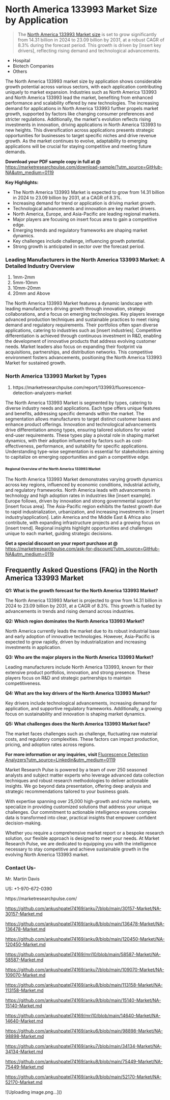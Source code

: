 <h1>North America 133993 Market&nbsp;Size by Application</h1><blockquote><p>The <a href="https://marketresearchpulse.com/download-sample/?utm_source=GitHub-NA&amp;utm_medium=0119">North America 133993 Market size</a> is set to grow significantly from 14.31 billion in 2024 to 23.09 billion by 2031, at a robust CAGR of 8.3% during the forecast period. This growth is driven by [insert key drivers], reflecting rising demand and technological advancements.</p></blockquote><ul><li>Hospital<li> Biotech Companies<li> Others</li></ul><p>The North America 133993 market size by application shows considerable growth potential across various sectors, with each application contributing uniquely to market expansion. Industries such as North America 133993 and North America 133993 lead the market, benefiting from enhanced performance and scalability offered by new technologies. The increasing demand for applications in North America 133993 further propels market growth, supported by factors like changing consumer preferences and stricter regulations. Additionally, the market's evolution reflects rising investments in innovation, driving applications in North America 133993 to new heights. This diversification across applications presents strategic opportunities for businesses to target specific niches and drive revenue growth. As the market continues to evolve, adaptability to emerging applications will be crucial for staying competitive and meeting future demands.</p><p><strong>Download your PDF sample copy in full at @ </strong><a href="https://marketresearchpulse.com/download-sample/?utm_source=GitHub-NA&amp;utm_medium=0119">https://marketresearchpulse.com/download-sample/?utm_source=GitHub-NA&amp;utm_medium=0119</a></p><p><strong>Key Highlights: </strong></p><ul><li>The North America 133993 Market is expected to grow from 14.31 billion in 2024 to 23.09 billion by 2031, at a CAGR of 8.3%.</li><li>Increasing demand for trend or application is driving market growth.</li><li>Technological advancements and innovation are key market drivers.</li><li>North America, Europe, and Asia-Pacific are leading regional markets.</li><li>Major players are focusing on insert focus area to gain a competitive edge.</li><li>Emerging trends and regulatory frameworks are shaping market dynamics.</li><li>Key challenges include challenge, influencing growth potential.</li><li>Strong growth is anticipated in sector over the forecast period.</li></ul><h3>Leading Manufacturers in the North America 133993 Market: A Detailed Industry Overview</h3><ol><li>1mm-2mm<li> 5mm-10mm<li> 10mm-20mm<li> 20mm and Above</li></ol><div class="flex max-w-full flex-col flex-grow"><div class="min-h-8 text-message flex w-full flex-col items-end gap-2 whitespace-normal break-words [.text-message+&amp;]:mt-5" dir="auto" data-message-author-role="assistant" data-message-id="fd8432e4-4910-450d-b182-61b7bfb0a01f" data-message-model-slug="gpt-4o"><div class="flex w-full flex-col gap-1 empty:hidden first:pt-[3px]"><div class="markdown prose w-full break-words dark:prose-invert light"><p>The North America 133993 Market features a dynamic landscape with leading manufacturers driving growth through innovation, strategic collaborations, and a focus on emerging technologies. Key players leverage advanced production techniques and sustainable practices to meet rising demand and regulatory requirements. Their portfolios often span diverse applications, catering to industries such as [insert industries]. Competitive differentiation is achieved through continuous investment in R&amp;D, enabling the development of innovative products that address evolving customer needs. Market leaders also focus on expanding their footprint via acquisitions, partnerships, and distribution networks. This competitive environment fosters advancements, positioning the North America 133993 Market for sustained growth.</p></div></div></div></div><h3>North America 133993 Market by Types</h3><ol><li>https://marketresearchpulse.com/report/133993/fluorescence-detection-analyzers-market</li></ol><div class="flex max-w-full flex-col flex-grow"><div class="min-h-8 text-message flex w-full flex-col items-end gap-2 whitespace-normal break-words [.text-message+&amp;]:mt-5" dir="auto" data-message-author-role="assistant" data-message-id="084470be-0bb7-4664-bddf-5156b4f41249" data-message-model-slug="gpt-4o-mini"><div class="flex w-full flex-col gap-1 empty:hidden first:pt-[3px]"><div class="markdown prose w-full break-words dark:prose-invert light"><p>The North America 133993 Market is segmented by types, catering to diverse industry needs and applications. Each type offers unique features and benefits, addressing specific demands within the market. The segmentation allows manufacturers to target distinct customer bases and enhance product offerings. Innovation and technological advancements drive differentiation among types, ensuring tailored solutions for varied end-user requirements. These types play a pivotal role in shaping market dynamics, with their adoption influenced by factors such as cost-effectiveness, performance, and suitability for specific applications. Understanding type-wise segmentation is essential for stakeholders aiming to capitalize on emerging opportunities and gain a competitive edge.</p></div></div></div></div><h3><span style="font-size: 11px;">Regional Overview of the North America 133993 Market</span></h3><div class="flex max-w-full flex-col flex-grow"><div class="min-h-8 text-message flex w-full flex-col items-end gap-2 whitespace-normal break-words [.text-message+&amp;]:mt-5" dir="auto" data-message-author-role="assistant" data-message-id="e9038762-ce64-4e30-91c9-9bd413514231" data-message-model-slug="gpt-4o-mini"><div class="flex w-full flex-col gap-1 empty:hidden first:pt-[3px]"><div class="markdown prose w-full break-words dark:prose-invert light"><p>The North America 133993 Market demonstrates varying growth dynamics across key regions, influenced by economic conditions, industrial activity, and regulatory frameworks. North America leads with advancements in technology and high adoption rates in industries like [insert example]. Europe follows, driven by innovation and strong governmental support for [insert focus area]. The Asia-Pacific region exhibits the fastest growth due to rapid industrialization, urbanization, and increasing investments in [insert industry/application]. Latin America and the Middle East &amp; Africa also contribute, with expanding infrastructure projects and a growing focus on [insert trend]. Regional insights highlight opportunities and challenges unique to each market, guiding strategic decisions.</p></div></div></div></div><p><strong>Get a special discount on your report purchase at @ </strong><a href="https://marketresearchpulse.com/ask-for-discount/?utm_source=GitHub-NA&amp;utm_medium=0119">https://marketresearchpulse.com/ask-for-discount/?utm_source=GitHub-NA&amp;utm_medium=0119</a></p><h2>Frequently Asked Questions (FAQ) in the North America 133993 Market</h2><p><strong>Q1: What is the growth forecast for the North America 133993 Market?</strong></p><p>The North America 133993 Market is projected to grow from 14.31 billion in 2024 to 23.09 billion by 2031, at a CAGR of 8.3%. This growth is fueled by advancements in trends and rising demand across industries.</p><p><strong>Q2: Which region dominates the North America 133993 Market?</strong></p><p>North America currently leads the market due to its robust industrial base and early adoption of innovative technologies. However, Asia-Pacific is expected to grow rapidly, driven by industrialization and increasing investments in application.</p><p><strong>Q3: Who are the major players in the North America 133993 Market?</strong></p><p>Leading manufacturers include North America 133993, known for their extensive product portfolios, innovation, and strong presence. These players focus on R&amp;D and strategic partnerships to maintain competitiveness.</p><p><strong>Q4: What are the key drivers of the North America 133993 Market?</strong></p><p>Key drivers include technological advancements, increasing demand for application, and supportive regulatory frameworks. Additionally, a growing focus on sustainability and innovation is shaping market dynamics.</p><p><strong>Q5: What challenges does the North America 133993 Market face?</strong></p><p>The market faces challenges such as challenge, fluctuating raw material costs, and regulatory complexities. These factors can impact production, pricing, and adoption rates across regions.</p><p><strong>For more information or any inquiries, visit&nbsp;</strong><a href="Fluorescence Detection Analyzers?utm_source=Linkedin&utm_medium=0119">Fluorescence Detection Analyzers?utm_source=Linkedin&utm_medium=0119</a></p><p>Market Research Pulse is powered by a team of over 250 seasoned analysts and subject matter experts who leverage advanced data collection techniques and robust research methodologies to deliver actionable insights. We go beyond data presentation, offering deep analysis and strategic recommendations tailored to your business goals.</p><p>With expertise spanning over 25,000 high-growth and niche markets, we specialize in providing customized solutions that address your unique challenges. Our commitment to actionable intelligence ensures complex data is transformed into clear, practical insights that empower confident decision-making.</p><p>Whether you require a comprehensive market report or a bespoke research solution, our flexible approach is designed to meet your needs. At Market Research Pulse, we are dedicated to equipping you with the intelligence necessary to stay competitive and achieve sustainable growth in the evolving North America 133993 market.</p><h3><strong>Contact Us-</strong></h3><p>Mr. Martin Davis</p><p>US: +1-970-672-0390</p><p>https://marketresearchpulse.com/</p><p><a href="https://github.com/ankushpatel74169/anku7/blob/main/30157-Market/NA-30157-Market.md">https://github.com/ankushpatel74169/anku7/blob/main/30157-Market/NA-30157-Market.md</a></p><p><a href="https://github.com/ankushpatel74169/anku8/blob/main/136478-Market/NA-136478-Market.md">https://github.com/ankushpatel74169/anku8/blob/main/136478-Market/NA-136478-Market.md</a></p><p><a href="https://github.com/ankushpatel74169/anku9/blob/main/120450-Market/NA-120450-Market.md">https://github.com/ankushpatel74169/anku9/blob/main/120450-Market/NA-120450-Market.md</a></p><p><a href="https://github.com/ankushpatel74169/mri10/blob/main/58587-Market/NA-58587-Market.md">https://github.com/ankushpatel74169/mri10/blob/main/58587-Market/NA-58587-Market.md</a></p><p><a href="https://github.com/ankushpatel74169/anku7/blob/main/109070-Market/NA-109070-Market.md">https://github.com/ankushpatel74169/anku7/blob/main/109070-Market/NA-109070-Market.md</a></p><p><a href="https://github.com/ankushpatel74169/anku8/blob/main/113158-Market/NA-113158-Market.md">https://github.com/ankushpatel74169/anku8/blob/main/113158-Market/NA-113158-Market.md</a></p><p><a href="https://github.com/ankushpatel74169/anku9/blob/main/15140-Market/NA-15140-Market.md">https://github.com/ankushpatel74169/anku9/blob/main/15140-Market/NA-15140-Market.md</a></p><p><a href="https://github.com/ankushpatel74169/mri10/blob/main/14640-Market/NA-14640-Market.md">https://github.com/ankushpatel74169/mri10/blob/main/14640-Market/NA-14640-Market.md</a></p><p><a href="https://github.com/ankushpatel74169/anku6/blob/main/98898-Market/NA-98898-Market.md">https://github.com/ankushpatel74169/anku6/blob/main/98898-Market/NA-98898-Market.md</a></p><p><a href="https://github.com/ankushpatel74169/anku7/blob/main/34134-Market/NA-34134-Market.md">https://github.com/ankushpatel74169/anku7/blob/main/34134-Market/NA-34134-Market.md</a></p><p><a href="https://github.com/ankushpatel74169/anku8/blob/main/75449-Market/NA-75449-Market.md">https://github.com/ankushpatel74169/anku8/blob/main/75449-Market/NA-75449-Market.md</a></p><p><a href="https://github.com/ankushpatel74169/anku9/blob/main/52170-Market/NA-52170-Market.md">https://github.com/ankushpatel74169/anku9/blob/main/52170-Market/NA-52170-Market.md</a></p>
![Uploading image.png…]()
